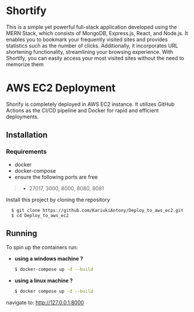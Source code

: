 
# Shortify
This is a simple yet powerful full-stack application developed using the MERN Stack, which consists of MongoDB, Express.js, React, and Node.js. It enables you to bookmark your frequently visited sites and provides statistics such as the number of clicks. Additionally, it incorporates URL shortening functionality, streamlining your browsing experience. With Shortify, you can easily access your most visited sites without the need to memorize them

# AWS EC2 Deployment 
Shorify is completely deployed in AWS EC2 instance. It utilizes GitHub Actions as the CI/CD pipeline and Docker for rapid and efficient deployments. 

## Installation
### Requirements
  - docker
  - docker-compose
  - ensure the following ports are free
  > - 27017, 3000, 8000, 8080, 8081

Install this project by cloning the repository
```shell
  $ git clone https://github.com/KariukiAntony/Deploy_to_aws_ec2.git
  $ cd Deploy_to_aws_ec2
```
    
## Running

To spin up the containers run:
 - **using a windows machine ?**
    ```bash
    $ docker-compose up -d --build
    ``` 

 - **using a linux machine ?**
    ```bash
    $ docker compose up -d --build
    ``` 
navigate to: <a href="http://127.0.0.1:8000">http://127.0.0.1:8000</a>


